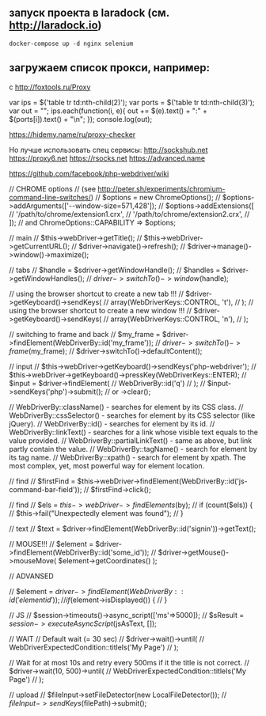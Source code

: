 ## запуск проекта в laradock (см. http://laradock.io)

	docker-compose up -d nginx selenium

## загружаем список прокси, например:

c http://foxtools.ru/Proxy

var ips = $('table tr td:nth-child(2)');
var ports = $('table tr td:nth-child(3)');
var out = "";
ips.each(function(i, e){
	out += $(e).text() + ":" + $(ports[i]).text() + "\n";
});
console.log(out);

https://hidemy.name/ru/proxy-checker

Но лучше использовать спец сервисы:
http://sockshub.net
https://proxy6.net
https://rsocks.net
https://advanced.name





https://github.com/facebook/php-webdriver/wiki

// CHROME options
// (see http://peter.sh/experiments/chromium-command-line-switches/)
// $options = new ChromeOptions();
// $options->addArguments(['--window-size=571,428']);
// $options->addExtensions([
//   '/path/to/chrome/extension1.crx',
//   '/path/to/chrome/extension2.crx',
// ]);
// and ChromeOptions::CAPABILITY => $options;


// main
// $this->webDriver->getTitle();
// $this->webDriver->getCurrentURL();
// $driver->navigate()->refresh();
// $driver->manage()->window()->maximize();

// tabs
// $handle = $sdriver->getWindowHandle();
// $handles = $driver->getWindowHandles();
// $driver->switchTo()->window($handle);

// using the browser shortcut to create a new tab !!!
// $driver->getKeyboard()->sendKeys(
//   array(WebDriverKeys::CONTROL, 't'),
// );
// using the browser shortcut to create a new window !!!
// $driver->getKeyboard()->sendKeys(
//   array(WebDriverKeys::CONTROL, 'n'),
// );

// switching to frame and back
// $my_frame = $driver->findElement(WebDriverBy::id('my_frame'));
// $driver->switchTo()->frame($my_frame);
// $driver->switchTo()->defaultContent();


// input
// $this->webDriver->getKeyboard()->sendKeys('php-webdriver');
// $this->webDriver->getKeyboard()->pressKey(WebDriverKeys::ENTER);
// $input = $driver->findElement(
//     WebDriverBy::id('q')
// );
// $input->sendKeys('php')->submit();
// or ->clear();


// WebDriverBy::className() - searches for element by its CSS class.
// WebDriverBy::cssSelector() - searches for element by its CSS selector (like jQuery).
// WebDriverBy::id() - searches for element by its id.
// WebDriverBy::linkText() - searches for a link whose visible text equals to the value provided.
// WebDriverBy::partialLinkText() - same as above, but link partly contain the value.
// WebDriverBy::tagName() - search for element by its tag name.
// WebDriverBy::xpath() - search for element by xpath. The most complex, yet, most powerful way for element location.

// find
// $firstFind = $this->webDriver->findElement(WebDriverBy::id('js-command-bar-field'));
// $firstFind->click();

// find
// $els = $this->webDriver->findElements($by);
// if (count($els)) {
//     $this->fail("Unexpectedly element was found");
// }

// text
// $text = $driver->findElement(WebDriverBy::id('signin'))->getText();

// MOUSE!!!
// $element = $driver->findElement(WebDriverBy::id('some_id'));
// $driver->getMouse()->mouseMove( $element->getCoordinates() );


// ADVANSED


// $element = $driver->findElement(WebDriverBy::id('element id'));
// if ($element->isDisplayed()) {
// }


// JS
// $session->timeouts()->async_script(['ms'=>5000]);
// $sResult = $session->executeAsyncScript($jsAsText, []);


// WAIT
// Default wait (= 30 sec)
// $driver->wait()->until(
//   WebDriverExpectedCondition::titleIs('My Page')
// );

// Wait for at most 10s and retry every 500ms if it the title is not correct.
// $driver->wait(10, 500)->until(
//   WebDriverExpectedCondition::titleIs('My Page')
// );

// upload
  // $fileInput->setFileDetector(new LocalFileDetector());
  // $fileInput->sendKeys($filePath)->submit();
